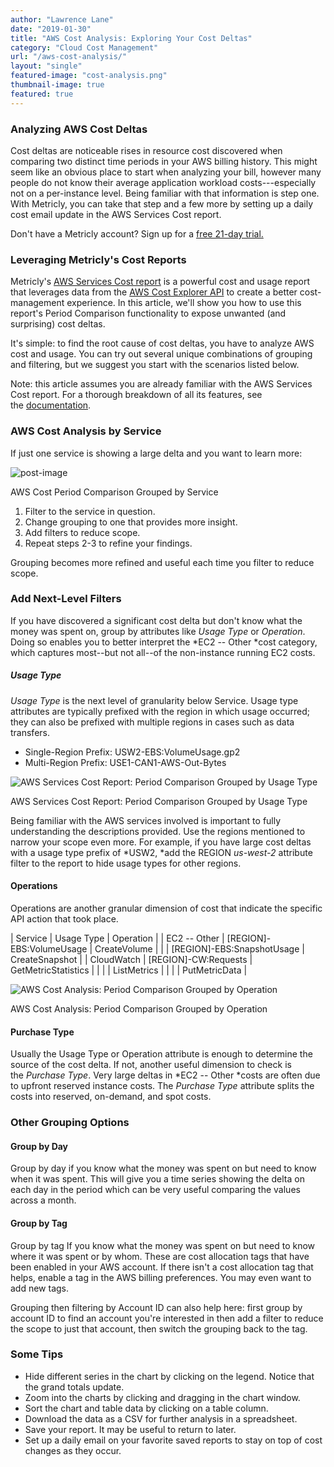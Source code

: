 ```yaml
---
author: "Lawrence Lane"
date: "2019-01-30"
title: "AWS Cost Analysis: Exploring Your Cost Deltas"
category: "Cloud Cost Management"
url: "/aws-cost-analysis/"
layout: "single"
featured-image: "cost-analysis.png"
thumbnail-image: true
featured: true
---
```


### Analyzing AWS Cost Deltas

Cost deltas are noticeable rises in resource cost discovered when comparing two distinct time periods in your AWS billing history. This might seem like an obvious place to start when analyzing your bill, however many people do not know their average application workload costs---especially not on a per-instance level. Being familiar with that information is step one. With Metricly, you can take that step and a few more by setting up a daily cost email update in the AWS Services Cost report.

Don't have a Metricly account? Sign up for a [free 21-day trial.](/signup)

### Leveraging Metricly's Cost Reports

Metricly's [AWS Services Cost report](https://docs.metricly.com/reports/reports-aws-services-cost/) is a powerful cost and usage report that leverages data from the [AWS Cost Explorer API](https://docs.aws.amazon.com/awsaccountbilling/latest/aboutv2/ce-api.html) to create a better cost-management experience. In this article, we'll show you how to use this report's Period Comparison functionality to expose unwanted (and surprising) cost deltas.

It's simple: to find the root cause of cost deltas, you have to analyze AWS cost and usage. You can try out several unique combinations of grouping and filtering, but we suggest you start with the scenarios listed below.

Note: this article assumes you are already familiar with the AWS Services Cost report. For a thorough breakdown of all its features, see the [documentation](https://docs.metricly.com/reports/reports-aws-services-cost/).

### AWS Cost Analysis by Service

If just one service is showing a large delta and you want to learn more:

![](https://s3-us-west-2.amazonaws.com/com-netuitive-app-usw2-public/wp-content/uploads/2019/01/word-image-3.png "post-image")

AWS Cost Period Comparison Grouped by Service

1.  Filter to the service in question.
2.  Change grouping to one that provides more insight.
3.  Add filters to reduce scope.
4.  Repeat steps 2-3 to refine your findings.

Grouping becomes more refined and useful each time you filter to reduce scope.

### Add Next-Level Filters

If you have discovered a significant cost delta but don't know what the money was spent on, group by attributes like *Usage Type* or *Operation*. Doing so enables you to better interpret the *EC2 -- Other *cost category, which captures most--but not all--of the non-instance running EC2 costs.

##### Usage Type

*Usage Type* is the next level of granularity below Service. Usage type attributes are typically prefixed with the region in which usage occurred; they can also be prefixed with multiple regions in cases such as data transfers.

-   Single-Region Prefix: USW2-EBS:VolumeUsage.gp2
-   Multi-Region Prefix: USE1-CAN1-AWS-Out-Bytes

![AWS Services Cost Report: Period Comparison Grouped by Usage Type](https://s3-us-west-2.amazonaws.com/com-netuitive-app-usw2-public/wp-content/uploads/2019/01/word-image-4.png)

AWS Services Cost Report: Period Comparison Grouped by Usage Type

Being familiar with the AWS services involved is important to fully understanding the descriptions provided. Use the regions mentioned to narrow your scope even more. For example, if you have large cost deltas with a usage type prefix of *USW2, *add the REGION *us-west-2* attribute filter to the report to hide usage types for other regions.

#### Operations

Operations are another granular dimension of cost that indicate the specific API action that took place.

| Service | Usage Type | Operation |
| EC2 -- Other | [REGION]-EBS:VolumeUsage | CreateVolume |
|  | [REGION]-EBS:SnapshotUsage | CreateSnapshot |
| CloudWatch | [REGION]-CW:Requests | GetMetricStatistics |
|  |  | ListMetrics |
|  |  | PutMetricData |

![AWS Cost Analysis: Period Comparison Grouped by Operation](https://s3-us-west-2.amazonaws.com/com-netuitive-app-usw2-public/wp-content/uploads/2019/01/word-image-5.png)

AWS Cost Analysis: Period Comparison Grouped by Operation

#### Purchase Type

Usually the Usage Type or Operation attribute is enough to determine the source of the cost delta. If not, another useful dimension to check is the *Purchase Type*. Very large deltas in *EC2 -- Other *costs are often due to upfront reserved instance costs. The *Purchase Type* attribute splits the costs into reserved, on-demand, and spot costs.

### Other Grouping Options

#### Group by Day

Group by day if you know what the money was spent on but need to know when it was spent. This will give you a time series showing the delta on each day in the period which can be very useful comparing the values across a month.

#### Group by Tag

Group by tag If you know what the money was spent on but need to know where it was spent or by whom. These are cost allocation tags that have been enabled in your AWS account. If there isn't a cost allocation tag that helps, enable a tag in the AWS billing preferences. You may even want to add new tags.

Grouping then filtering by Account ID can also help here: first group by account ID to find an account you're interested in then add a filter to reduce the scope to just that account, then switch the grouping back to the tag.

### Some Tips

-   Hide different series in the chart by clicking on the legend. Notice that the grand totals update.
-   Zoom into the charts by clicking and dragging in the chart window.
-   Sort the chart and table data by clicking on a table column.
-   Download the data as a CSV for further analysis in a spreadsheet.
-   Save your report. It may be useful to return to later.
-   Set up a daily email on your favorite saved reports to stay on top of cost changes as they occur.
